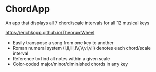 # ChordApp
An app that displays all 7 chord/scale intervals for all 12 musical keys

https://erichkopp.github.io/TheorumWheel

<ul>
  <li>Easily transpose a song from one key to another </li>
  <li>Roman numeral system (I,ii,iii,IV,V,vi,vii) denotes each chord/scale interval </li>
  <li>Reference to find all notes within a given scale </li>
  <li>Color-coded major/minor/diminished chords in any key</li>
</ul
